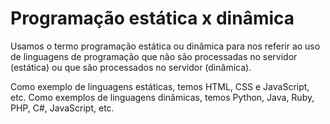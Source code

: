 # Programação estática x dinâmica

Usamos o termo programação estática ou dinâmica para nos referir ao uso de
linguagens de programação que não são processadas no servidor (estática) ou
que são processados no servidor (dinâmica).

Como exemplo de linguagens estáticas, temos HTML, CSS e JavaScript, etc.
Como exemplos de linguagens dinâmicas, temos Python, Java, Ruby, PHP, C#,
JavaScript, etc.

